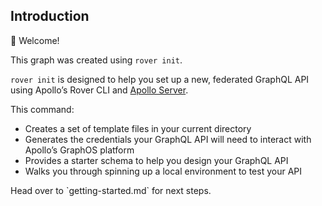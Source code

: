 ## Introduction

👋 Welcome\!

This graph was created using `rover init`. 

`rover init` is designed to help you set up a new, federated GraphQL API using Apollo’s Rover CLI and [Apollo Server](https://www.apollographql.com/docs/apollo-server).

This command:

* Creates a set of template files in your current directory
* Generates the credentials your GraphQL API will need to interact with Apollo’s GraphOS platform
* Provides a starter schema to help you design your GraphQL API
* Walks you through spinning up a local environment to test your API

Head over to \`getting-started.md\` for next steps.